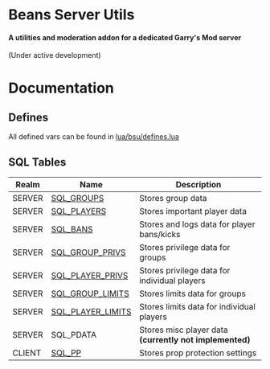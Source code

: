 # Beans Server Utils
#### A utilities and moderation addon for a dedicated Garry's Mod server

(Under active development)

# Documentation

## Defines
All defined vars can be found in [lua/bsu/defines.lua](https://github.com/Bonyoze/BSU/blob/main/lua/bsu/defines.lua)

## SQL Tables

| Realm  | Name                                                                                                | Description                                              |
|--------|-----------------------------------------------------------------------------------------------------|----------------------------------------------------------|
| SERVER | [SQL_GROUPS](https://github.com/Bonyoze/BSU/blob/main/lua/bsu/base/server/sql.lua#L3-L22)           | Stores group data                                        |
| SERVER | [SQL_PLAYERS](https://github.com/Bonyoze/BSU/blob/main/lua/bsu/base/server/sql.lua#L24-L43)         | Stores important player data                             |
| SERVER | [SQL_BANS](https://github.com/Bonyoze/BSU/blob/main/lua/bsu/base/server/sql.lua#L45-L71)            | Stores and logs data for player bans/kicks               |
| SERVER | [SQL_GROUP_PRIVS](https://github.com/Bonyoze/BSU/blob/main/lua/bsu/base/server/sql.lua#L73-L89)     | Stores privilege data for groups                         |
| SERVER | [SQL_PLAYER_PRIVS](https://github.com/Bonyoze/BSU/blob/main/lua/bsu/base/server/sql.lua#L91-L107)   | Stores privilege data for individual players             |
| SERVER | [SQL_GROUP_LIMITS](https://github.com/Bonyoze/BSU/blob/main/lua/bsu/base/server/sql.lua#L109-L124)  | Stores limits data for groups                            |
| SERVER | [SQL_PLAYER_LIMITS](https://github.com/Bonyoze/BSU/blob/main/lua/bsu/base/server/sql.lua#L109-L124) | Stores limits data for individual players                |
| SERVER | SQL_PDATA                                                                                           | Stores misc player data **(currently not implemented)**  |
| CLIENT | [SQL_PP](https://github.com/Bonyoze/BSU/blob/main/lua/bsu/base/client/sql.lua#L3-L15)               | Stores prop protection settings                          |
